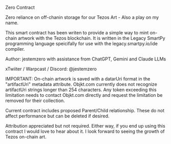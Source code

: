 Zero Contract

Zero reliance on off-chanin storage for our Tezos Art - Also a play on my name.

This smart contract has been writen to provide a simple way to mint on-chain artwork with the Tezos blockchain.
It is written in the Legacy SmartPy programming language speicifally for use with the legacy.smartpy.io/ide compiler.

Author: jestemzero with assistance from ChatGPT, Gemini and Claude LLMs

xTwiiter / Warpcast / Discord: @jestemzero

IMPORTANT: On-chain artwork is saved with a datarUri format in the "artifactUri" metadata attribute.
Objkt.com currently does not recognize artifactUri strings longer than 254 characters.
Any token exceeding this limitation needs to contact Objkt.com directly and request the limitation be removed for their collection.

Current contract includes proposed Parent/Child relationship. These do not affect performance but can be deleted if desired.

Attribution appreciated but not required. Either way, if you end up using this contract I would love to hear about it.
I look forward to seeing the growth of Tezos on-chain art.
